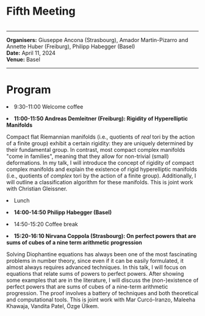<HTML>
<BODY>
 <TABLE>
    <TR>
	<H1>Fifth Meeting
	</H1>    
    </TR>
  </TABLE>
<hr>

<b>Organisers:</b>  Giuseppe Ancona (Strasbourg), Amador Martin-Pizarro and Annette Huber (Freiburg), Philipp Habegger (Basel)<br>
<b>Date:</b> April 11, 2024<br>
<b>Venue:</b> Basel
<p>
<hr>
<h1>Program</h1>


<li> 9:30-11:00 Welcome coffee<p>
<li><b>11:00-11:50 Andreas Demleitner (Freiburg): Rigidity of Hyperelliptic Manifolds </b> <p>
Compact flat Riemannian manifolds (i.e., quotients of <i>real</i> tori by the action of a finite group) exhibit a certain rigidity: they are uniquely determined by their fundamental group. In contrast, most compact complex manifolds "come in families", meaning that they allow for non-trivial (small) deformations. In my talk, I will introduce the concept of rigidity of compact complex manifolds and explain the existence of rigid hyperelliptic manifolds (i.e., quotients of <i>complex</i> tori by the action of a finite group). Additionally, I will outline a classification algorithm for these manifolds. This is joint work with Christian Gleissner.
<p>
<li>Lunch<p>
<li><b>14:00-14:50 Philipp Habegger (Basel) </b> <!-- Title, Abstract ---> <p>
<li>14:50-15:20 Coffee break<p>
<li><b>15:20-16:10 Nirvana Coppola (Strasbourg): On perfect powers that are sums of cubes of a nine term arithmetic progression </b> <p>
Solving Diophantine equations has always been one of the most fascinating problems in number theory, since even if it can be easily formulated, it almost always requires advanced techniques.
In this talk, I will focus on equations that relate sums of powers to perfect powers. After showing some examples that are in the literature, I will discuss the (non-)existence of perfect powers that are sums of cubes of a nine-term arithmetic progression. The proof involves a battery of techniques and both theoretical and computational tools. This is joint work with Mar Curcó-Iranzo, Maleeha Khawaja, Vandita Patel, Özge Ülkem.	
<p>

